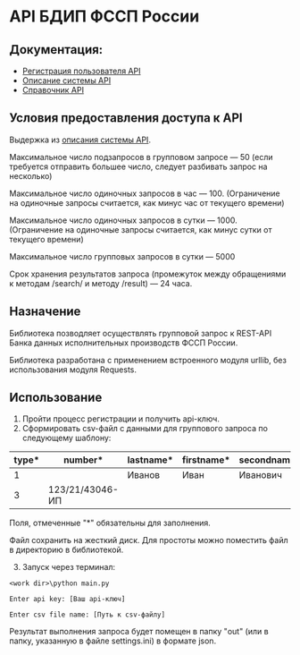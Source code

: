 # API БДИП ФССП России #

## Документация: ##
* [Регистрация пользователя API](https://api-ip.fssprus.ru/register)
* [Описание системы API](https://api-ip.fssprus.ru/about)
* [Справочник API](https://api-ip.fssprus.ru/swagger)

## Условия предоставления доступа к API ##
Выдержка из [описания системы API](https://api-ip.fssprus.ru/about).
<p>Максимальное число подзапросов в групповом запросе — 50 (если требуется отправить большее число, следует разбивать запрос на несколько)</p>
<p>Максимальное число одиночных запросов в час — 100. (Ограничение на одиночные запросы считается, как минус час от текущего времени)</p>
<p>Максимальное число одиночных запросов в сутки — 1000. (Ограничение на одиночные запросы считается, как минус сутки от текущего времени)</p>
<p>Максимальное число групповых запросов в сутки — 5000</p>

Срок хранения результатов запроса (промежуток между обращениями к методам /search/ и методу /result) — 24 часа.

## Назначение ##

Библиотека позводляет осуществлять групповой запрос к REST-API Банка данных исполнительных производств ФССП России.

Библиотека разработана с применением встроенного модуля urllib, без использования модуля Requests.

## Использование ##

1.  Пройти процесс регистрации и получить api-ключ.
2.  Сформировать csv-файл с данными для группового запроса по следующему шаблону:

| type* |      number*     | lastname* | firstname* | secondname |  birthdate  | region* |
|-------|------------------|-----------|------------|------------|-------------|---------|
|   1   |                  |  Иванов   |    Иван    |  Иванович  |  01.01.1900 |    43   |
|   3   | 123/21/43046-ИП  |           |            |            |             |         |

Поля, отмеченные "*" обязательны для заполнения.

Файл сохранить на жесткий диск. Для простоты можно поместить файл в директорию в библиотекой.

3. Запуск через терминал:

```
<work dir>\python main.py
```
```
Enter api key: [Ваш api-ключ]
```
```
Enter csv file name: [Путь к csv-файлу]
```
Результат выполнения запроса будет помещен в папку "out" (или в папку, указанную в файле settings.ini) в формате json.
